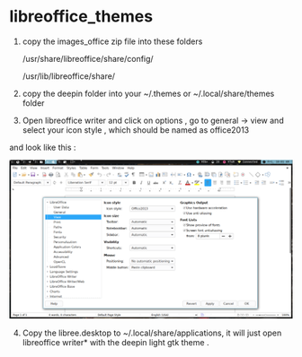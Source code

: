 # libreoffice_themes

1. copy the images_office zip file into these folders 

    /usr/share/libreoffice/share/config/
    
    /usr/lib/libreoffice/share/


2. copy the deepin folder into your ~/.themes or ~/.local/share/themes folder 

3. Open libreoffice writer and click on options , go to general -> view and select your icon style  , which should be named as office2013

  and look like this : 

  <img src = libr.png> 

4. Copy the libree.desktop to ~/.local/share/applications, it will just open libreoffice writer* with the deepin light gtk theme .
